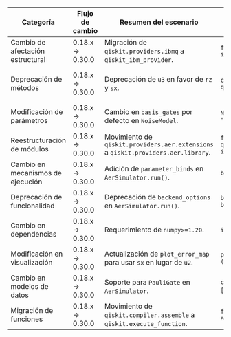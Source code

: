 | Categoría | Flujo de cambio | Resumen del escenario | Ejemplo de código (origen) | Ejemplo de código (destino) | Dificultad | Afectación (SE/QSE) | Referencia |
|-----------|-----------------|-----------------------|---------------------------|----------------------------|------------|----------------------|------------|
| Cambio de afectación estructural | 0.18.x → 0.30.0 | Migración de `qiskit.providers.ibmq` a `qiskit_ibm_provider`. | `from qiskit.providers.ibmq import IBMQ` | `from qiskit_ibm_provider import IBMProvider` | Moderada | QSE (Cambio en inicialización de backends) | [Qiskit 0.30 Release Notes](https://docs.quantum.ibm.com/api/qiskit/release-notes/0.30) |
| Deprecación de métodos | 0.18.x → 0.30.0 | Deprecación de `u3` en favor de `rz` y `sx`. | `circuit.u3(theta, phi, lambda, qubit)` | `circuit.rz(phi, qubit); circuit.sx(qubit)` | Baja | QSE (Reemplazo de compuertas base) | [Qiskit 0.30 Release Notes](https://docs.quantum.ibm.com/api/qiskit/release-notes/0.30) |
| Modificación de parámetros | 0.18.x → 0.30.0 | Cambio en `basis_gates` por defecto en `NoiseModel`. | `NoiseModel(basis_gates=["id", "u3", "cx"])` | `NoiseModel(basis_gates=["id", "rz", "sx", "cx"])` | Baja | QSE (Configuración de ruido) | [Qiskit Aer 0.9.0 Notes](https://docs.quantum.ibm.com/api/qiskit/release-notes/0.30) |
| Reestructuración de módulos | 0.18.x → 0.30.0 | Movimiento de `qiskit.providers.aer.extensions` a `qiskit.providers.aer.library`. | `from qiskit.providers.aer.extensions import Snapshot` | `from qiskit.providers.aer.library import SaveStatevector` | Moderada | QSE (Serialización de estados) | [Aer 0.9.0 Changelog](https://github.com/Qiskit/qiskit-aer/releases/tag/0.9.0) |
| Cambio en mecanismos de ejecución | 0.18.x → 0.30.0 | Adición de `parameter_binds` en `AerSimulator.run()`. | `backend.run(circuit, shots=1000)` | `backend.run(circuit, shots=1000, parameter_binds=[{theta: [0, 1.57]}])` | Baja | QSE (Parámetros dinámicos) | [Aer 0.9.0 Release Notes](https://docs.quantum.ibm.com/api/qiskit/release-notes/0.30) |
| Deprecación de funcionalidad | 0.18.x → 0.30.0 | Deprecación de `backend_options` en `AerSimulator.run()`. | `backend.run(circuit, backend_options={...})` | `backend.run(circuit, noise_model=noise_model)` | Baja | SE (Configuración de backends) | [Aer 0.9.0 Upgrade Notes](https://docs.quantum.ibm.com/api/qiskit/release-notes/0.30) |
| Cambio en dependencias | 0.18.x → 0.30.0 | Requerimiento de `numpy>=1.20`. | `import numpy as np` (v1.19) | `import numpy as np` (v1.20+) | Nula | SE (Compatibilidad numérica) | [Qiskit Terra 0.18.3 Changelog](https://github.com/Qiskit/qiskit-terra/releases/tag/0.18.3) |
| Modificación en visualización | 0.18.x → 0.30.0 | Actualización de `plot_error_map` para usar `sx` en lugar de `u2`. | `plot_error_map(backend, figsize=(10, 6))` | `plot_error_map(backend, figsize=(10, 6))` (actualizado internamente) | Nula | QSE (Visualización de errores) | [Terra 0.18.3 Bug Fixes](https://github.com/Qiskit/qiskit-terra/releases/tag/0.18.3) |
| Cambio en modelos de datos | 0.18.x → 0.30.0 | Soporte para `PauliGate` en `AerSimulator`. | `circuit.append(PauliGate('XYZ'), [0, 1, 2])` (sin soporte) | `circuit.append(PauliGate('XYZ'), [0, 1, 2])` (soportado) | Baja | QSE (Operadores personalizados) | [Aer 0.9.0 New Features](https://docs.quantum.ibm.com/api/qiskit/release-notes/0.30) |
| Migración de funciones | 0.18.x → 0.30.0 | Movimiento de `qiskit.compiler.assemble` a `qiskit.execute_function`. | `from qiskit.compiler import assemble` | `from qiskit import execute` | Moderada | SE (Flujo de ejecución) | [Terra 0.18.3 Deprecations](https://github.com/Qiskit/qiskit-terra/releases/tag/0.18.3) |